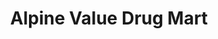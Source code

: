 ---
title: "Alpine Value Drug Mart"
url: /rocky-mountain-house/alpine-value-drug-mart/
shop: Drogerie
---